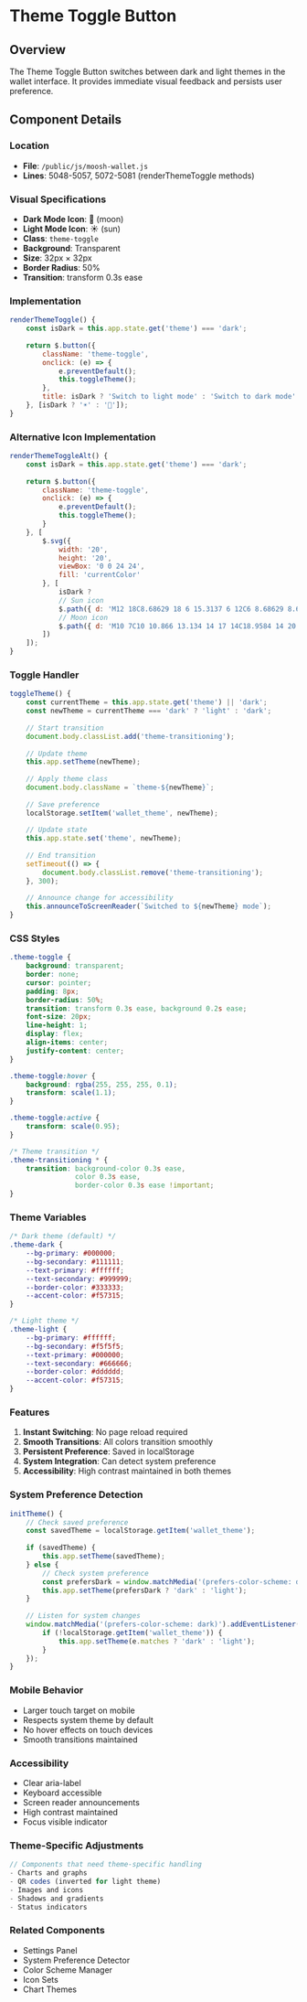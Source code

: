 # Theme Toggle Button

## Overview
The Theme Toggle Button switches between dark and light themes in the wallet interface. It provides immediate visual feedback and persists user preference.

## Component Details

### Location
- **File**: `/public/js/moosh-wallet.js`
- **Lines**: 5048-5057, 5072-5081 (renderThemeToggle methods)

### Visual Specifications
- **Dark Mode Icon**: 🌙 (moon)
- **Light Mode Icon**: ☀️ (sun)
- **Class**: `theme-toggle`
- **Background**: Transparent
- **Size**: 32px × 32px
- **Border Radius**: 50%
- **Transition**: transform 0.3s ease

### Implementation

```javascript
renderThemeToggle() {
    const isDark = this.app.state.get('theme') === 'dark';
    
    return $.button({
        className: 'theme-toggle',
        onclick: (e) => {
            e.preventDefault();
            this.toggleTheme();
        },
        title: isDark ? 'Switch to light mode' : 'Switch to dark mode'
    }, [isDark ? '☀️' : '🌙']);
}
```

### Alternative Icon Implementation
```javascript
renderThemeToggleAlt() {
    const isDark = this.app.state.get('theme') === 'dark';
    
    return $.button({
        className: 'theme-toggle',
        onclick: (e) => {
            e.preventDefault();
            this.toggleTheme();
        }
    }, [
        $.svg({
            width: '20',
            height: '20',
            viewBox: '0 0 24 24',
            fill: 'currentColor'
        }, [
            isDark ? 
            // Sun icon
            $.path({ d: 'M12 18C8.68629 18 6 15.3137 6 12C6 8.68629 8.68629 6 12 6C15.3137 6 18 8.68629 18 12C18 15.3137 15.3137 18 12 18ZM12 16C14.2091 16 16 14.2091 16 12C16 9.79086 14.2091 8 12 8C9.79086 8 8 9.79086 8 12C8 14.2091 9.79086 16 12 16ZM11 1H13V4H11V1ZM11 20H13V23H11V20ZM3.51472 4.92893L4.92893 3.51472L7.05025 5.63604L5.63604 7.05025L3.51472 4.92893ZM16.9497 18.364L18.364 16.9497L20.4853 19.0711L19.0711 20.4853L16.9497 18.364ZM19.0711 3.51472L20.4853 4.92893L18.364 7.05025L16.9497 5.63604L19.0711 3.51472ZM5.63604 16.9497L7.05025 18.364L4.92893 20.4853L3.51472 19.0711L5.63604 16.9497ZM23 11V13H20V11H23ZM4 11V13H1V11H4Z' }) :
            // Moon icon
            $.path({ d: 'M10 7C10 10.866 13.134 14 17 14C18.9584 14 20.729 13.1957 21.9995 11.8995C22 11.933 22 11.9665 22 12C22 17.5228 17.5228 22 12 22C6.47715 22 2 17.5228 2 12C2 6.47715 6.47715 2 12 2C12.0335 2 12.067 2 12.1005 2.00049C10.8043 3.27098 10 5.04157 10 7Z' })
        ])
    ]);
}
```

### Toggle Handler

```javascript
toggleTheme() {
    const currentTheme = this.app.state.get('theme') || 'dark';
    const newTheme = currentTheme === 'dark' ? 'light' : 'dark';
    
    // Start transition
    document.body.classList.add('theme-transitioning');
    
    // Update theme
    this.app.setTheme(newTheme);
    
    // Apply theme class
    document.body.className = `theme-${newTheme}`;
    
    // Save preference
    localStorage.setItem('wallet_theme', newTheme);
    
    // Update state
    this.app.state.set('theme', newTheme);
    
    // End transition
    setTimeout(() => {
        document.body.classList.remove('theme-transitioning');
    }, 300);
    
    // Announce change for accessibility
    this.announceToScreenReader(`Switched to ${newTheme} mode`);
}
```

### CSS Styles
```css
.theme-toggle {
    background: transparent;
    border: none;
    cursor: pointer;
    padding: 8px;
    border-radius: 50%;
    transition: transform 0.3s ease, background 0.2s ease;
    font-size: 20px;
    line-height: 1;
    display: flex;
    align-items: center;
    justify-content: center;
}

.theme-toggle:hover {
    background: rgba(255, 255, 255, 0.1);
    transform: scale(1.1);
}

.theme-toggle:active {
    transform: scale(0.95);
}

/* Theme transition */
.theme-transitioning * {
    transition: background-color 0.3s ease, 
                color 0.3s ease, 
                border-color 0.3s ease !important;
}
```

### Theme Variables
```css
/* Dark theme (default) */
.theme-dark {
    --bg-primary: #000000;
    --bg-secondary: #111111;
    --text-primary: #ffffff;
    --text-secondary: #999999;
    --border-color: #333333;
    --accent-color: #f57315;
}

/* Light theme */
.theme-light {
    --bg-primary: #ffffff;
    --bg-secondary: #f5f5f5;
    --text-primary: #000000;
    --text-secondary: #666666;
    --border-color: #dddddd;
    --accent-color: #f57315;
}
```

### Features
1. **Instant Switching**: No page reload required
2. **Smooth Transitions**: All colors transition smoothly
3. **Persistent Preference**: Saved in localStorage
4. **System Integration**: Can detect system preference
5. **Accessibility**: High contrast maintained in both themes

### System Preference Detection
```javascript
initTheme() {
    // Check saved preference
    const savedTheme = localStorage.getItem('wallet_theme');
    
    if (savedTheme) {
        this.app.setTheme(savedTheme);
    } else {
        // Check system preference
        const prefersDark = window.matchMedia('(prefers-color-scheme: dark)').matches;
        this.app.setTheme(prefersDark ? 'dark' : 'light');
    }
    
    // Listen for system changes
    window.matchMedia('(prefers-color-scheme: dark)').addEventListener('change', (e) => {
        if (!localStorage.getItem('wallet_theme')) {
            this.app.setTheme(e.matches ? 'dark' : 'light');
        }
    });
}
```

### Mobile Behavior
- Larger touch target on mobile
- Respects system theme by default
- No hover effects on touch devices
- Smooth transitions maintained

### Accessibility
- Clear aria-label
- Keyboard accessible
- Screen reader announcements
- High contrast maintained
- Focus visible indicator

### Theme-Specific Adjustments
```javascript
// Components that need theme-specific handling
- Charts and graphs
- QR codes (inverted for light theme)
- Images and icons
- Shadows and gradients
- Status indicators
```

### Related Components
- Settings Panel
- System Preference Detector
- Color Scheme Manager
- Icon Sets
- Chart Themes